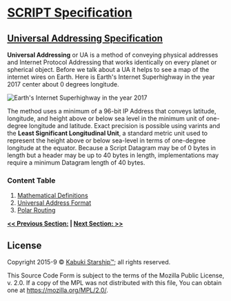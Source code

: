 # [SCRIPT Specification](../readme.md)

## [Universal Addressing Specification](readme.md)

**Universal Addressing** or UA is a method of conveying physical addresses and Internet Protocol Addressing that works identically on every planet or spherical object. Before we talk about a UA it helps to see a map of the internet wires on Earth. Here is Earth's Internet Superhighway in the year 2017 center about 0 degrees longitude.

![Earth's Internet Superhighway in the year 2017](https://img.labnol.org/di/undersea_cable_map.png)

The method uses a minimum of a 96-bit IP Address that conveys latitude, longitude, and height above or below sea level in the minimum unit of one-degree longitude and latitude. Exact precision is possible using varints and the **Least Significant Longitudinal Unit**, a standard metric unit used to represent the height above or below sea-level in terms of one-degree longitude at the equator. Because a Script Datagram may be of 0 bytes in length but a header may be up to 40 bytes in length, implementations may require a minimum Datagram length of 40 bytes.

### Content Table

1. [Mathematical Definitions](mathmatical_definitions.md)
1. [Universal Address Format](universal_address_format.md)
1. [Polar Routing](polar_routing.md)

**[<< Previous Section:](./readme.md) | [Next Section: >>](./readme.md)**

## License

Copyright 2015-9 © [Kabuki Starship™](https://kabukistarship.com); all rights reserved.

This Source Code Form is subject to the terms of the Mozilla Public License, v. 2.0. If a copy of the MPL was not distributed with this file, You can obtain one at <https://mozilla.org/MPL/2.0/>.
